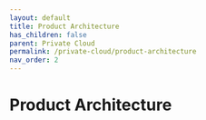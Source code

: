 ```yaml
---
layout: default
title: Product Architecture
has_children: false
parent: Private Cloud
permalink: /private-cloud/product-architecture
nav_order: 2
---
```


# Product Architecture
